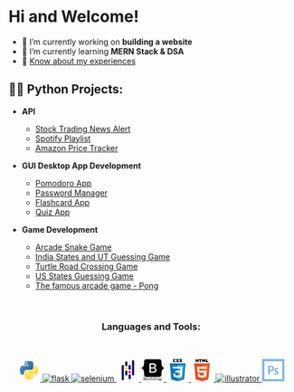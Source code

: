 <h1>Hi and Welcome!</h1>
<!-- <h3>I started learning python a few months ago and since then I have found a new profound passion for coding.</h3> -->

- 🔭 I’m currently working on **building a website**
- 🌱 I’m currently learning **MERN Stack & DSA**
- 📄 [Know about my experiences](https://drive.google.com/file/d/1-mvaxY6H-UiJKkbJLyHuQaU6XS11SH_Y/view?usp=share_link)

<h2>👨‍💻 Python Projects:</h2>

- <b>API</b>
    - [Stock Trading News Alert](https://github.com/Yeshvardhan-Reddy/Trading-Stock-News-Alert)
    - [Spotify Playlist](https://github.com/Yeshvardhan-Reddy/Spotify-Playlist)
    - [Amazon Price Tracker](https://github.com/Yeshvardhan-Reddy/AmazonPriceTracker)

- <b>GUI Desktop App Development</b>
    - [Pomodoro App](https://github.com/Yeshvardhan-Reddy/Pomodoro-App)
    - [Password Manager](https://github.com/Yeshvardhan-Reddy/Password_manager)
    - [Flashcard App](https://github.com/Yeshvardhan-Reddy/Flashcard-App)
    - [Quiz App](https://github.com/Yeshvardhan-Reddy/Quiz-App)
  
- <b>Game Development</b>
    - [Arcade Snake Game](https://github.com/Yeshvardhan-Reddy/snake_game)
    - [India States and UT Guessing Game](https://github.com/Yeshvardhan-Reddy/India-States-Game)
    - [Turtle Road Crossing Game](https://github.com/Yeshvardhan-Reddy/Turtle-Road-Crossing-Game)
    - [US States Guessing Game](https://github.com/Yeshvardhan-Reddy/US-States-Game)
    - [The famous arcade game - Pong](https://github.com/Yeshvardhan-Reddy/Pong-Game)

<br>
<h3 align="center">Languages and Tools:</h3>
<br>
<p align="center"> <a href="https://www.python.org" target="_blank" rel="noreferrer"> <img src="https://raw.githubusercontent.com/devicons/devicon/master/icons/python/python-original.svg" alt="python" width="40" height="40"/> </a> <a href="https://flask.palletsprojects.com/" target="_blank" rel="noreferrer"> <img src="https://www.vectorlogo.zone/logos/pocoo_flask/pocoo_flask-icon.svg" alt="flask" width="40" height="40"/> </a> <a href="https://www.selenium.dev" target="_blank" rel="noreferrer"> <img src="https://raw.githubusercontent.com/detain/svg-logos/780f25886640cef088af994181646db2f6b1a3f8/svg/selenium-logo.svg" alt="selenium" width="40" height="40"/> </a> <a href="https://pandas.pydata.org/" target="_blank" rel="noreferrer"> <img src="https://raw.githubusercontent.com/devicons/devicon/2ae2a900d2f041da66e950e4d48052658d850630/icons/pandas/pandas-original.svg" alt="pandas" width="40" height="40"/> </a><a href="https://getbootstrap.com" target="_blank" rel="noreferrer"> <img src="https://raw.githubusercontent.com/devicons/devicon/master/icons/bootstrap/bootstrap-plain-wordmark.svg" alt="bootstrap" width="40" height="40"/> </a> <a href="https://www.w3schools.com/css/" target="_blank" rel="noreferrer"> <img src="https://raw.githubusercontent.com/devicons/devicon/master/icons/css3/css3-original-wordmark.svg" alt="css3" width="40" height="40"/> </a><a href="https://www.w3.org/html/" target="_blank" rel="noreferrer"> <img src="https://raw.githubusercontent.com/devicons/devicon/master/icons/html5/html5-original-wordmark.svg" alt="html5" width="40" height="40"/> </a> <a href="https://www.adobe.com/in/products/illustrator.html" target="_blank" rel="noreferrer"> <img src="https://www.vectorlogo.zone/logos/adobe_illustrator/adobe_illustrator-icon.svg" alt="illustrator" width="40" height="40"/> </a> <a href="https://www.photoshop.com/en" target="_blank" rel="noreferrer"> <img src="https://raw.githubusercontent.com/devicons/devicon/master/icons/photoshop/photoshop-line.svg" alt="photoshop" width="40" height="40"/> </a> 
 </p>

<!-- <br>
<p align="center">&nbsp;<img align="center" src="https://github-readme-stats.vercel.app/api?username=yeshvardhan-reddy&show_icons=true&locale=en" alt="yeshvardhan-reddy" /></p>
 -->
<!-- 
<h2> 🤳 Connect with me:</h2>

[<img align="left" alt="youtube | YouTube" width="22px" src="https://cdn.jsdelivr.net/npm/simple-icons@v3/icons/youtube.svg" />][youtube]
[<img align="left" alt="twitter | Twitter" width="22px" src="https://cdn.jsdelivr.net/npm/simple-icons@v3/icons/twitter.svg" />][twitter]
[<img align="left" alt="linkedin | LinkedIn" width="22px" src="https://cdn.jsdelivr.net/npm/simple-icons@v3/icons/linkedin.svg" />][linkedin]
[<img align="left" alt="instagram | Instagram" width="22px" src="https://cdn.jsdelivr.net/npm/simple-icons@v3/icons/instagram.svg" />][instagram]

[twitter]: https://twitter.com/joshmadakor
[youtube]: https://www.youtube.com/c/joshmadakor
[instagram]: https://www.instagram.com/joshmadakor/
[linkedin]: https://linkedin.com/in/joshmadakor -->



